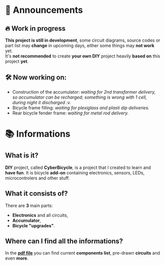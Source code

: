 # 📢 Announcements
## 🔥 Work in progress
**This project is still in development**, some circuit diagrams, source codes or part list may **change** in upcoming days, either some things may **not work** yet. <br />
It's **not recommended** to create **your own DIY** project heavily **based on** this project **yet**.

## 🛠️ Now **working** on: 
* Construction of the accumulator: *waiting for 2nd transformer delivery, so accumulator can be recharged; something is wrong with 1 cell, during night it discharged :v.*
* Bicycle frame filling: *waiting for plexiglass and plasti dip deliveries.*
* Rear bicycle fender frame: *waiting for metal rod delivery.*

# 📚 Informations
## What is it?
**DIY** project, called **CyberBicycle**, is a project that I created to learn and **have fun**. It is bicycle **add-on** containing electronics, sensors, LEDs, microcontrolers and other stuff.
## What it consists of?
There are **3** main parts:
* **Electronics** and all circuits,
* **Accumulator**,
* **Bicycle "upgrades"**.
## Where can I find all the informations?
In the **[pdf file](https://github.com/Bajojajo-xD/CyberBicycle/blob/main/Circuit-LEDs-bicycle-docs.pdf)** you can find current **components list**, pre-drawn **circuits** and even **more**.